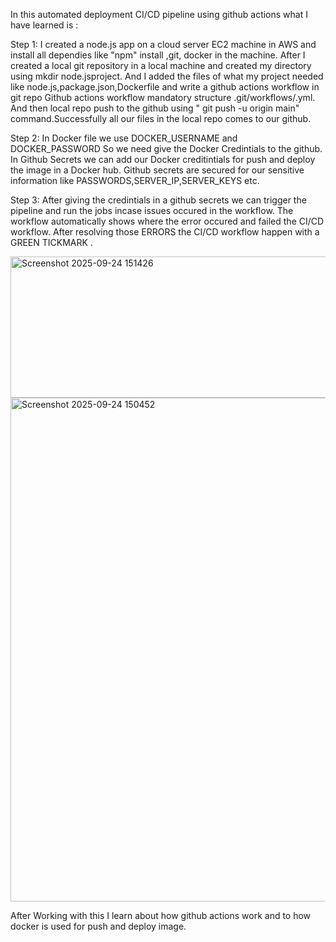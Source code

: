 In this automated deployment CI/CD pipeline using github actions what I have learned is :

Step 1:
I created a node.js app on a cloud server EC2 machine in AWS and install all dependies like "npm" install ,git, docker in the machine.
After I created a local git repository in a local machine and created  my directory using mkdir node.jsproject.
And I added the files of what my project needed like node.js,package.json,Dockerfile and write a github actions workflow  in git repo 
Github actions workflow mandatory structure .git/workflows/<project>.yml.
And then local repo push to the github using   " git push -u origin main" command.Successfully all our files in the local repo comes to our github.

Step 2:
In Docker file we use DOCKER_USERNAME and DOCKER_PASSWORD So we need give the Docker Credintials to the github.
In Github Secrets we can add our Docker creditintials for push and deploy the image in a Docker hub.
Github secrets are secured for our sensitive information like PASSWORDS,SERVER_IP,SERVER_KEYS etc.

Step 3:
After giving the credintials in a github secrets we can trigger the pipeline and run the jobs incase issues occured in the workflow.
The workflow automatically shows where the error occured and failed the CI/CD workflow.
After resolving those ERRORS the CI/CD workflow happen with a GREEN TICKMARK .

<img width="1496" height="226" alt="Screenshot 2025-09-24 151426" src="https://github.com/user-attachments/assets/94f6a468-7ef8-4c9b-9c89-0506df73c8d1" />


<img width="1451" height="806" alt="Screenshot 2025-09-24 150452" src="https://github.com/user-attachments/assets/63222f27-b1fa-4f5c-9c71-130974936fcc" />


After Working with this I learn about how github actions work and to how docker is used for push and deploy image.  


